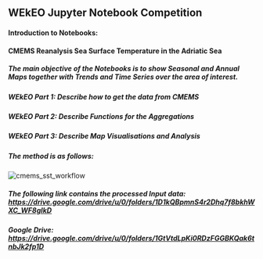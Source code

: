 ## WEkEO Jupyter Notebook Competition


#### Introduction to Notebooks:
#### CMEMS Reanalysis Sea Surface Temperature in the Adriatic Sea
##### The main objective of the Notebooks is to show Seasonal and Annual Maps together with Trends and Time Series over the area of interest.
##### WEkEO Part 1: Describe how to get the data from CMEMS
##### WEkEO Part 2: Describe Functions for the Aggregations
##### WEkEO Part 3: Describe Map Visualisations and Analysis
##### The method is as follows:

![cmems_sst_workflow](https://user-images.githubusercontent.com/80483194/179728778-1247c443-335d-4305-811c-86711fe17e04.png)

##### The following link contains the processed Input data: https://drive.google.com/drive/u/0/folders/1D1kQBpmnS4r2Dhq7f8bkhWXC_WF8gIkD

##### Google Drive: https://drive.google.com/drive/u/0/folders/1GtVtdLpKi0RDzFGGBKQak6tnbJk2fp1D
